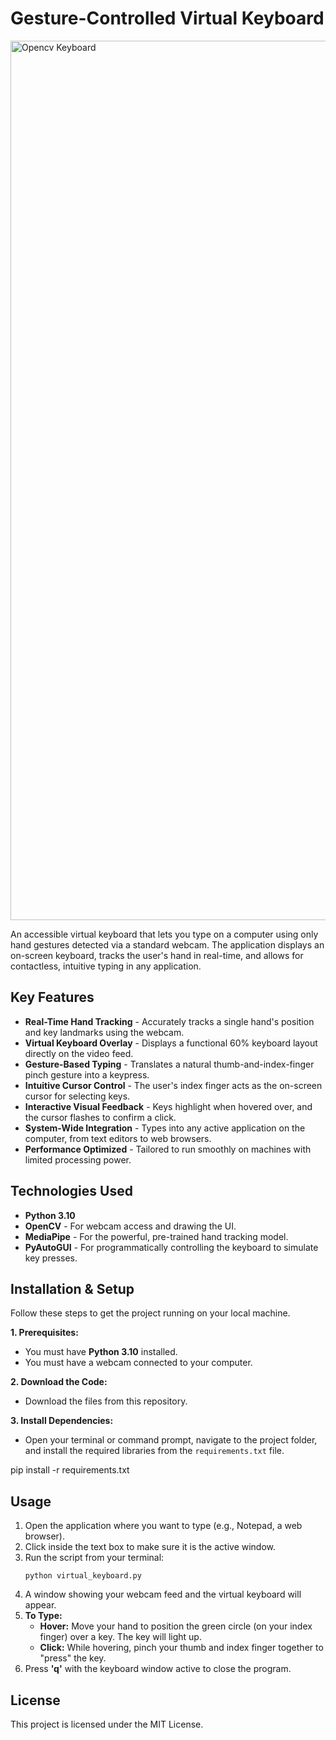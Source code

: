# Gesture-Controlled Virtual Keyboard

<img width="2304" height="1407" alt="Opencv Keyboard" src="https://github.com/user-attachments/assets/5d432a52-aaba-4023-8323-aa429bad7a0c" />

An accessible virtual keyboard that lets you type on a computer using only hand gestures detected via a standard webcam. The application displays an on-screen keyboard, tracks the user's hand in real-time, and allows for contactless, intuitive typing in any application.

## Key Features

-   **Real-Time Hand Tracking** - Accurately tracks a single hand's position and key landmarks using the webcam.
-   **Virtual Keyboard Overlay** - Displays a functional 60% keyboard layout directly on the video feed.
-   **Gesture-Based Typing** - Translates a natural thumb-and-index-finger pinch gesture into a keypress.
-   **Intuitive Cursor Control** - The user's index finger acts as the on-screen cursor for selecting keys.
-   **Interactive Visual Feedback** - Keys highlight when hovered over, and the cursor flashes to confirm a click.
-   **System-Wide Integration** - Types into any active application on the computer, from text editors to web browsers.
-   **Performance Optimized** - Tailored to run smoothly on machines with limited processing power.

## Technologies Used

-   **Python 3.10**
-   **OpenCV** - For webcam access and drawing the UI.
-   **MediaPipe** - For the powerful, pre-trained hand tracking model.
-   **PyAutoGUI** - For programmatically controlling the keyboard to simulate key presses.

## Installation & Setup

Follow these steps to get the project running on your local machine.

**1. Prerequisites:**
-   You must have **Python 3.10** installed.
-   You must have a webcam connected to your computer.

**2. Download the Code:**
-   Download the files from this repository.

**3. Install Dependencies:**
-   Open your terminal or command prompt, navigate to the project folder, and install the required libraries from the `requirements.txt` file.

pip install -r requirements.txt

## Usage

1.  Open the application where you want to type (e.g., Notepad, a web browser).
2.  Click inside the text box to make sure it is the active window.
3.  Run the script from your terminal:
    ```
    python virtual_keyboard.py
    ```
4.  A window showing your webcam feed and the virtual keyboard will appear.
5.  **To Type:**
    -   **Hover:** Move your hand to position the green circle (on your index finger) over a key. The key will light up.
    -   **Click:** While hovering, pinch your thumb and index finger together to "press" the key.
6.  Press **'q'** with the keyboard window active to close the program.

## License

This project is licensed under the MIT License.
